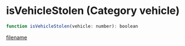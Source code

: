 # isVehicleStolen (Category vehicle)

```js
function isVehicleStolen(vehicle: number): boolean
```

[filename](isVehicleStolen_m.md ':include')